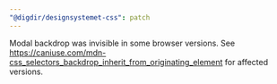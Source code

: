 ```yaml
---
"@digdir/designsystemet-css": patch
---
```


Modal backdrop was invisible in some browser versions. See https://caniuse.com/mdn-css_selectors_backdrop_inherit_from_originating_element for affected versions.
